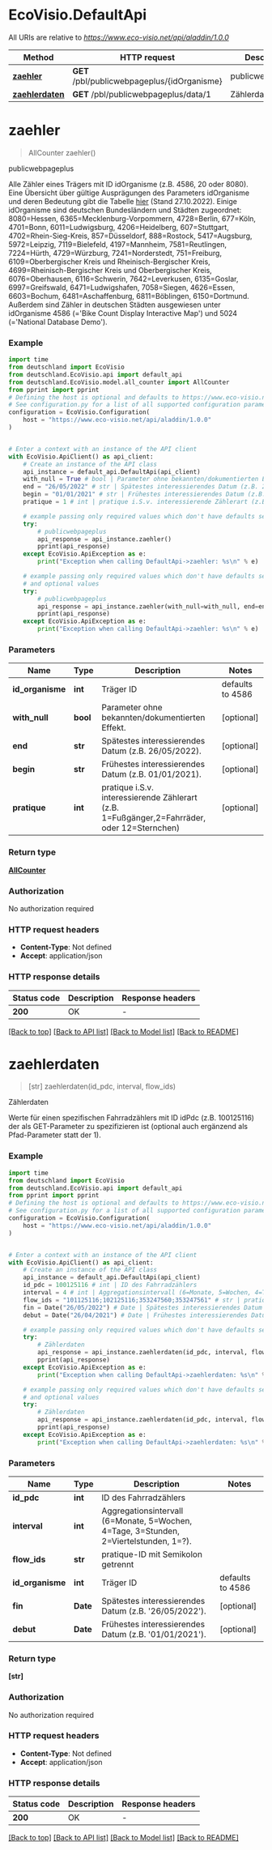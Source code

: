 # EcoVisio.DefaultApi

All URIs are relative to *https://www.eco-visio.net/api/aladdin/1.0.0*

Method | HTTP request | Description
------------- | ------------- | -------------
[**zaehler**](DefaultApi.md#zaehler) | **GET** /pbl/publicwebpageplus/{idOrganisme} | publicwebpageplus
[**zaehlerdaten**](DefaultApi.md#zaehlerdaten) | **GET** /pbl/publicwebpageplus/data/1 | Zählerdaten


# **zaehler**
> AllCounter zaehler()

publicwebpageplus

Alle Zähler eines Trägers mit ID idOrganisme (z.B. 4586, 20 oder 8080). Eine Übersicht über gültige Ausprägungen des Parameters idOrganisme und deren Bedeutung gibt die Tabelle [hier](https://github.com/bundesAPI/eco-visio-api/blob/main/eco-visio-api.csv) (Stand 27.10.2022). Einige idOrganisme sind deutschen Bundesländern und Städten zugeordnet: 8080=Hessen, 6365=Mecklenburg-Vorpommern, 4728=Berlin, 677=Köln, 4701=Bonn, 6011=Ludwigsburg, 4206=Heidelberg, 607=Stuttgart, 4702=Rhein-Sieg-Kreis, 857=Düsseldorf, 888=Rostock, 5417=Augsburg, 5972=Leipzig, 7119=Bielefeld, 4197=Mannheim, 7581=Reutlingen, 7224=Hürth, 4729=Würzburg, 7241=Norderstedt, 751=Freiburg, 6109=Oberbergischer Kreis und Rheinisch-Bergischer Kreis, 4699=Rheinisch-Bergischer Kreis und Oberbergischer Kreis, 6076=Oberhausen, 6116=Schwerin, 7642=Leverkusen, 6135=Goslar, 6997=Greifswald, 6471=Ludwigshafen, 7058=Siegen, 4626=Essen, 6603=Bochum, 6481=Aschaffenburg, 6811=Böblingen, 6150=Dortmund.   Außerdem sind Zähler in deutschen Städten ausgewiesen unter idOrganisme 4586 (='Bike Count Display Interactive Map') und 5024 (='National Database Demo'). 

### Example


```python
import time
from deutschland import EcoVisio
from deutschland.EcoVisio.api import default_api
from deutschland.EcoVisio.model.all_counter import AllCounter
from pprint import pprint
# Defining the host is optional and defaults to https://www.eco-visio.net/api/aladdin/1.0.0
# See configuration.py for a list of all supported configuration parameters.
configuration = EcoVisio.Configuration(
    host = "https://www.eco-visio.net/api/aladdin/1.0.0"
)


# Enter a context with an instance of the API client
with EcoVisio.ApiClient() as api_client:
    # Create an instance of the API class
    api_instance = default_api.DefaultApi(api_client)
    with_null = True # bool | Parameter ohne bekannten/dokumentierten Effekt. (optional)
    end = "26/05/2022" # str | Spätestes interessierendes Datum (z.B. 26/05/2022). (optional)
    begin = "01/01/2021" # str | Frühestes interessierendes Datum (z.B. 01/01/2021). (optional)
    pratique = 1 # int | pratique i.S.v. interessierende Zählerart (z.B. 1=Fußgänger,2=Fahrräder, oder 12=Sternchen) (optional)

    # example passing only required values which don't have defaults set
    try:
        # publicwebpageplus
        api_response = api_instance.zaehler()
        pprint(api_response)
    except EcoVisio.ApiException as e:
        print("Exception when calling DefaultApi->zaehler: %s\n" % e)

    # example passing only required values which don't have defaults set
    # and optional values
    try:
        # publicwebpageplus
        api_response = api_instance.zaehler(with_null=with_null, end=end, begin=begin, pratique=pratique)
        pprint(api_response)
    except EcoVisio.ApiException as e:
        print("Exception when calling DefaultApi->zaehler: %s\n" % e)
```


### Parameters

Name | Type | Description  | Notes
------------- | ------------- | ------------- | -------------
 **id_organisme** | **int**| Träger ID | defaults to 4586
 **with_null** | **bool**| Parameter ohne bekannten/dokumentierten Effekt. | [optional]
 **end** | **str**| Spätestes interessierendes Datum (z.B. 26/05/2022). | [optional]
 **begin** | **str**| Frühestes interessierendes Datum (z.B. 01/01/2021). | [optional]
 **pratique** | **int**| pratique i.S.v. interessierende Zählerart (z.B. 1&#x3D;Fußgänger,2&#x3D;Fahrräder, oder 12&#x3D;Sternchen) | [optional]

### Return type

[**AllCounter**](AllCounter.md)

### Authorization

No authorization required

### HTTP request headers

 - **Content-Type**: Not defined
 - **Accept**: application/json


### HTTP response details

| Status code | Description | Response headers |
|-------------|-------------|------------------|
**200** | OK |  -  |

[[Back to top]](#) [[Back to API list]](../README.md#documentation-for-api-endpoints) [[Back to Model list]](../README.md#documentation-for-models) [[Back to README]](../README.md)

# **zaehlerdaten**
> [str] zaehlerdaten(id_pdc, interval, flow_ids)

Zählerdaten

Werte für einen spezifischen Fahrradzählers mit ID idPdc (z.B. 100125116) der als GET-Parameter zu spezifizieren ist (optional auch ergänzend als Pfad-Parameter statt der 1).

### Example


```python
import time
from deutschland import EcoVisio
from deutschland.EcoVisio.api import default_api
from pprint import pprint
# Defining the host is optional and defaults to https://www.eco-visio.net/api/aladdin/1.0.0
# See configuration.py for a list of all supported configuration parameters.
configuration = EcoVisio.Configuration(
    host = "https://www.eco-visio.net/api/aladdin/1.0.0"
)


# Enter a context with an instance of the API client
with EcoVisio.ApiClient() as api_client:
    # Create an instance of the API class
    api_instance = default_api.DefaultApi(api_client)
    id_pdc = 100125116 # int | ID des Fahrradzählers
    interval = 4 # int | Aggregationsintervall (6=Monate, 5=Wochen, 4=Tage, 3=Stunden, 2=Viertelstunden, 1=?).
    flow_ids = "101125116;102125116;353247560;353247561" # str | pratique-ID mit Semikolon getrennt
    fin = Date("26/05/2022") # Date | Spätestes interessierendes Datum (z.B. '26/05/2022'). (optional)
    debut = Date("26/04/2021") # Date | Frühestes interessierendes Datum (z.B. '01/01/2021'). (optional)

    # example passing only required values which don't have defaults set
    try:
        # Zählerdaten
        api_response = api_instance.zaehlerdaten(id_pdc, interval, flow_ids)
        pprint(api_response)
    except EcoVisio.ApiException as e:
        print("Exception when calling DefaultApi->zaehlerdaten: %s\n" % e)

    # example passing only required values which don't have defaults set
    # and optional values
    try:
        # Zählerdaten
        api_response = api_instance.zaehlerdaten(id_pdc, interval, flow_ids, fin=fin, debut=debut)
        pprint(api_response)
    except EcoVisio.ApiException as e:
        print("Exception when calling DefaultApi->zaehlerdaten: %s\n" % e)
```


### Parameters

Name | Type | Description  | Notes
------------- | ------------- | ------------- | -------------
 **id_pdc** | **int**| ID des Fahrradzählers |
 **interval** | **int**| Aggregationsintervall (6&#x3D;Monate, 5&#x3D;Wochen, 4&#x3D;Tage, 3&#x3D;Stunden, 2&#x3D;Viertelstunden, 1&#x3D;?). |
 **flow_ids** | **str**| pratique-ID mit Semikolon getrennt |
 **id_organisme** | **int**| Träger ID | defaults to 4586
 **fin** | **Date**| Spätestes interessierendes Datum (z.B. &#39;26/05/2022&#39;). | [optional]
 **debut** | **Date**| Frühestes interessierendes Datum (z.B. &#39;01/01/2021&#39;). | [optional]

### Return type

**[str]**

### Authorization

No authorization required

### HTTP request headers

 - **Content-Type**: Not defined
 - **Accept**: application/json


### HTTP response details

| Status code | Description | Response headers |
|-------------|-------------|------------------|
**200** | OK |  -  |

[[Back to top]](#) [[Back to API list]](../README.md#documentation-for-api-endpoints) [[Back to Model list]](../README.md#documentation-for-models) [[Back to README]](../README.md)

